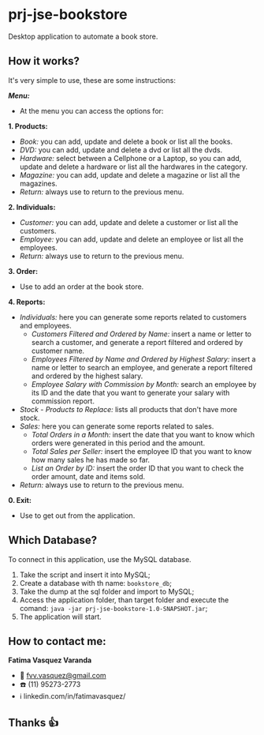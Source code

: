 # prj-jse-bookstore
Desktop application to automate a book store.

## How it works?
It's very simple to use, these are some instructions:

**_Menu:_** 
   - At the menu you can access the options for:

**1. Products:**
   - _Book:_ you can add, update and delete a book or list all the books.
   - _DVD:_ you can add, update and delete a dvd or list all the dvds.
   - _Hardware:_ select between a Cellphone or a Laptop, so you can add, update and delete a hardware or list all the hardwares in the category.
   - _Magazine:_ you can add, update and delete a magazine or list all the magazines.
   - _Return:_ always use to return to the previous menu.

**2. Individuals:**
   - _Customer:_ you can add, update and delete a customer or list all the customers.
   - _Employee:_ you can add, update and delete an employee or list all the employees.
   - _Return:_ always use to return to the previous menu.

**3. Order:**
   - Use to add an order at the book store.

**4. Reports:**
   - _Individuals:_ here you can generate some reports related to customers and employees.
      - _Customers Filtered and Ordered by Name:_ insert a name or letter to search a customer, and generate a report filtered and ordered by customer name.
      - _Employees Filtered by Name and Ordered by Highest Salary:_ insert a name or letter to search an employee, and generate a report filtered and ordered by the highest salary.
      - _Employee Salary with Commission by Month:_ search an employee by its ID and the date that you want to generate your salary with commission report. 
   - _Stock - Products to Replace:_ lists all products that don't have more stock.
   - _Sales:_ here you can generate some reports related to sales.
      - _Total Orders in a Month:_ insert the date that you want to know which orders were generated in this period and the amount.
      - _Total Sales per Seller:_ insert the employee ID that you want to know how many sales he has made so far.
      - _List an Order by ID:_ insert the order ID that you want to check the order amount, date and items sold.
   - _Return:_ always use to return to the previous menu.

**0. Exit:**
   - Use to get out from the application.

## Which Database?
To connect in this application, use the MySQL database.

1. Take the script and insert it into MySQL;
2. Create a database with th name: `bookstore_db`;
3. Take the dump at the sql folder and import to MySQL;
4. Access the application folder, than target folder and execute the comand: `java -jar prj-jse-bookstore-1.0-SNAPSHOT.jar`;
5. The application will start.

## How to contact me:
**Fatima Vasquez Varanda**
- :email: fvv.vasquez@gmail.com
- :phone: (11) 95273-2773
- :information_source: linkedin.com/in/fatimavasquez/

## Thanks :thumbsup:
